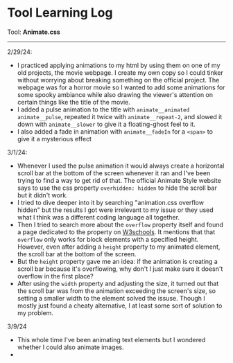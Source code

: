 # Tool Learning Log

Tool: **Animate.css**

---

2/29/24:
* I practiced applying animations to my html by using them on one of my old projects, the movie webpage. I create my own copy so I could tinker without worrying about breaking something on the official project. The webpage was for a horror movie so I wanted to add some animations for some spooky ambiance while also drawing the viewer's attention on certain things like the title of the movie.
* I added a pulse animation to the title with `animate__animated animate__pulse`, repeated it twice with `animate__repeat-2`, and slowed it down with `animate__slower` to give it a floating-ghost feel to it.
* I also added a fade in animation with `animate__fadeIn` for a `<span>` to give it a mysterious effect
  

3/1/24:
* Whenever I used the pulse animation it would always create a horizontal scroll bar at the bottom of the screen whenever it ran and I've been trying to find a way to get rid of that. The official Animate Style website says to use the css property `overhidden: hidden` to hide the scroll bar but it didn't work.
* I tried to dive deeper into it by searching "animation.css overflow hidden" but the results I got were irrelevant to my issue or they used what I think was a different coding language all together.
* Then I tried to search more about the `overflow` property itself and found a page dedicated to the property on [W3schools](https://www.w3schools.com/css/css_overflow.asp). It mentions that that `overflow` only works for block elements with a specified height. However, even after adding a `height` property to my animated element, the scroll bar at the bottom of the screen.
* But the `height` property gave me an idea: if the animation is creating a scroll bar because it's overflowing, why don't I just make sure it doesn't overflow in the first place?
* After using the `width` property and adjusting the size, it turned out that the scroll bar was from the animation exceeding the screen's size, so setting a smaller width to the element solved the issuse. Though I mostly just found a cheaty alternative, I at least some sort of solution to my problem.

3/9/24
* This whole time I've been animating text elements but I wondered whether I could also animate images.
* 

<!-- 
* Links you used today (websites, videos, etc)
* Things you tried, progress you made, etc
* Challenges, a-ha moments, etc
* Questions you still have
* What you're going to try next
-->
